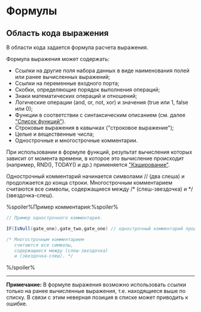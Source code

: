 # Формулы

## Область кода выражения

В области кода задается формула расчета выражения.

Формула выражения может содержать:

* Ссылки на другие поля набора данных в виде наименования полей или ранее вычисленных выражений;
* Ссылки на переменные входного порта;
* Скобки, определяющие порядок выполнения операций;
* Знаки математических операций и отношений;
* Логические операции (and, or, not, xor) и значения (true или 1, false или 0);
* Функции в соответствии с синтаксическим описанием (см. далее ["Список функций"](../calc-func/README.md)).
* Строковые выражения в кавычках ("строковое выражение");
* Целые и вещественные числа;
* Однострочные и многострочные комментарии.

При использовании в формуле функций, результат вычисления которых зависит от момента времени, в которое это вычисление происходит (например, RND(), TODAY() и др.) применяется ["Кэширование"](../../scenario/caching.md).

Однострочный комментарий начинается символами // (два слеша) и продолжается до конца строки. Многострочным комментарием считаются все символы, содержащиеся между /\* (слеш-звездочка) и \*/ (звездочка-слеш).

%spoiler%Пример комментария:%spoiler%

```java
// Пример однострочного комментария.

IF(IsNull(gate_one),gate_two,gate_one) // однострочный комментарий продолжается до конца строки.

/* Многострочным комментарием
   считаются все символы,
   содержащиеся между (слеш-звездочка)
   и (звездочка-слеш). */
```

%/spoiler%

----

**Примечание:** В формуле выражения возможно использовать ссылки только на ранее вычисленные выражения, т.е. находящиеся выше по списку. В связи с этим неверная позиция в списке может приводить к ошибке.